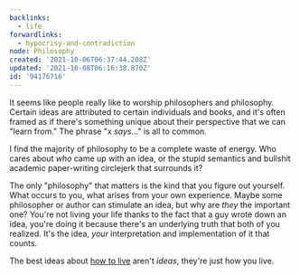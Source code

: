 ```yaml
---
backlinks:
  - life
forwardlinks:
  - hypocrisy-and-contradiction
node: Philosophy
created: '2021-10-06T06:37:44.208Z'
updated: '2021-10-08T06:16:38.870Z'
id: '94176716'
---
```

It seems like people really like to worship philosophers and philosophy. Certain ideas are attributed to certain individuals and books, and it's often framed as if there's something unique about their perspective that we can "learn from." The phrase "x *says*..." is all to common. 

I find the majority of philosophy to be a complete waste of energy. Who cares about *who* came up with an idea, or the stupid semantics and bullshit academic paper-writing circlejerk that surrounds it?  

The only "philosophy" that matters is the kind that you figure out yourself. What occurs to you, what arises from your own experience. Maybe some philosopher or author can stimulate an idea, but why are *they* the important one? You're not living your life thanks to the fact that a guy wrote down an idea, you're doing it because there's an underlying truth that both of you realized. It's the idea, *your* interpretation and implementation of it that counts. 

The best ideas about [how to live](hypocrisy-and-contradiction.md) aren't *ideas*, they're just how you live. 


